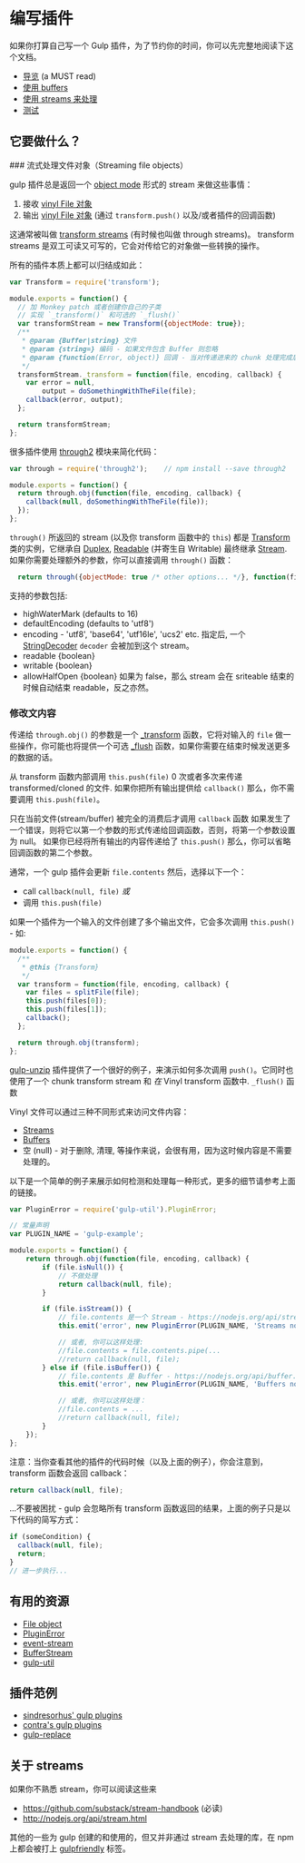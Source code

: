 # 编写插件

如果你打算自己写一个 Gulp 插件，为了节约你的时间，你可以先完整地阅读下这个文档。

* [导览](guidelines.md) (a MUST read)
* [使用 buffers](using-buffers.md)
* [使用 streams 来处理](dealing-with-streams.md)
* [测试](testing.md)

## 它要做什么？

### 流式处理文件对象（Streaming file objects）

gulp 插件总是返回一个 [object mode](http://nodejs.org/api/stream.html#stream_object_mode) 形式的 stream 来做这些事情：

1. 接收 [vinyl File 对象](http://github.com/gulpjs/vinyl)
2. 输出 [vinyl File 对象](http://github.com/gulpjs/vinyl) (通过 `transform.push()` 以及/或者插件的回调函数)

这通常被叫做 [transform streams](http://nodejs.org/api/stream.html#stream_class_stream_transform_1) (有时候也叫做 through streams)。
transform streams 是双工可读又可写的，它会对传给它的对象做一些转换的操作。

所有的插件本质上都可以归结成如此：

```js
var Transform = require('transform');

module.exports = function() {
  // 加 Monkey patch 或者创建你自己的子类
  // 实现 `_transform()` 和可选的 `_flush()`
  var transformStream = new Transform({objectMode: true});
  /**
   * @param {Buffer|string} 文件
   * @param {string=} 编码 - 如果文件包含 Buffer 则忽略
   * @param {function(Error, object)} 回调 - 当对传递进来的 chunk 处理完成后执行（可选的一个错误参数和数据）
   */
  transformStream._transform = function(file, encoding, callback) {
    var error = null,
        output = doSomethingWithTheFile(file);
    callback(error, output);
  };

  return transformStream;
};
```

很多插件使用 [through2](https://github.com/rvagg/through2/) 模块来简化代码：

```js
var through = require('through2');    // npm install --save through2

module.exports = function() {
  return through.obj(function(file, encoding, callback) {
    callback(null, doSomethingWithTheFile(file));
  });
};
```

`through()` 所返回的 stream (以及你 transform 函数中的 `this`) 都是 [Transform](https://github.com/iojs/readable-stream/blob/master/lib/_stream_transform.js) 类的实例，它继承自 [Duplex](https://github.com/iojs/readable-stream/blob/master/lib/_stream_duplex.js),
[Readable](https://github.com/iojs/readable-stream/blob/master/lib/_stream_readable.js)
(并寄生自 Writable) 最终继承 [Stream](https://nodejs.org/api/stream.html).
如果你需要处理额外的参数，你可以直接调用 `through()` 函数：

```js
  return through({objectMode: true /* other options... */}, function(file, encoding, callback) { ...
```

支持的参数包括:

* highWaterMark (defaults to 16)
* defaultEncoding (defaults to 'utf8')
* encoding - 'utf8', 'base64', 'utf16le', 'ucs2' etc.
    指定后, 一个 [StringDecoder](https://github.com/rvagg/string_decoder/blob/master/index.js) `decoder` 会被加到这个 stream。
* readable {boolean}
* writable {boolean}
* allowHalfOpen {boolean} 如果为 false，那么 stream 会在 sriteable 结束的时候自动结束 readable，反之亦然。

### 修改文内容

传递给 `through.obj()` 的参数是一个 [_transform](https://nodejs.org/api/stream.html#stream_transform_transform_chunk_encoding_callback)
函数，它将对输入的 `file` 做一些操作，你可能也将提供一个可选 [_flush](https://nodejs.org/api/stream.html#stream_transform_flush_callback)
函数，如果你需要在结束时候发送更多的数据的话。

从 transform 函数内部调用 `this.push(file)` 0 次或者多次来传递 transformed/cloned 的文件.
如果你把所有输出提供给 `callback()` 那么，你不需要调用 `this.push(file)`。

只在当前文件(stream/buffer) 被完全的消费后才调用 `callback` 函数
如果发生了一个错误，则将它以第一个参数的形式传递给回调函数，否则，将第一个参数设置为 null。
如果你已经将所有输出的内容传递给了 `this.push()` 那么，你可以省略回调函数的第二个参数。

通常，一个 gulp 插件会更新 `file.contents` 然后，选择以下一个：

 - call `callback(null, file)`
 _或_
 - 调用 `this.push(file)`

如果一个插件为一个输入的文件创建了多个输出文件，它会多次调用 `this.push()` - 如:

```js
module.exports = function() {
  /**
   * @this {Transform}
   */
  var transform = function(file, encoding, callback) {
    var files = splitFile(file);
    this.push(files[0]);
    this.push(files[1]);
    callback();
  };

  return through.obj(transform);
};
```

[gulp-unzip](https://github.com/suisho/gulp-unzip/blob/master/index.js) 插件提供了一个很好的例子，来演示如何多次调用 `push()`。它同时也使用了一个 chunk transform stream 和 _在_ Vinyl transform 函数中. `_flush()` 函数

Vinyl 文件可以通过三种不同形式来访问文件内容：

- [Streams](dealing-with-streams.md)
- [Buffers](using-buffers.md)
- 空 (null) - 对于删除, 清理, 等操作来说，会很有用，因为这时候内容是不需要处理的。

以下是一个简单的例子来展示如何检测和处理每一种形式，更多的细节请参考上面的链接。

```js
var PluginError = require('gulp-util').PluginError;

// 常量声明
var PLUGIN_NAME = 'gulp-example';

module.exports = function() {
    return through.obj(function(file, encoding, callback) {
        if (file.isNull()) {
            // 不做处理
            return callback(null, file);
        }

        if (file.isStream()) {
            // file.contents 是一个 Stream - https://nodejs.org/api/stream.html
            this.emit('error', new PluginError(PLUGIN_NAME, 'Streams not supported!'));

            // 或者, 你可以这样处理:
            //file.contents = file.contents.pipe(...
            //return callback(null, file);
        } else if (file.isBuffer()) {
            // file.contents 是 Buffer - https://nodejs.org/api/buffer.html
            this.emit('error', new PluginError(PLUGIN_NAME, 'Buffers not supported!'));

            // 或者, 你可以这样处理：
            //file.contents = ...
            //return callback(null, file);
        }
    });
};
```

注意：当你查看其他的插件的代码时候（以及上面的例子），你会注意到， transform 函数会返回 callback：

```js
return callback(null, file);
```

...不要被困扰 - gulp 会忽略所有 transform 函数返回的结果，上面的例子只是以下代码的简写方式：

```js
if (someCondition) {
  callback(null, file);
  return;
}
// 进一步执行...
```

## 有用的资源

* [File object](https://github.com/gulpjs/gulp-util/#new-fileobj)
* [PluginError](https://github.com/gulpjs/gulp-util#new-pluginerrorpluginname-message-options)
* [event-stream](https://github.com/dominictarr/event-stream)
* [BufferStream](https://github.com/nfroidure/BufferStream)
* [gulp-util](https://github.com/gulpjs/gulp-util)


## 插件范例

* [sindresorhus' gulp plugins](https://github.com/search?q=%40sindresorhus+gulp-)
* [contra's gulp plugins](https://github.com/search?q=%40contra+gulp-)
* [gulp-replace](https://github.com/lazd/gulp-replace)


## 关于 streams

如果你不熟悉 stream，你可以阅读这些来

* https://github.com/substack/stream-handbook (必读)
* http://nodejs.org/api/stream.html

其他的一些为 gulp 创建的和使用的，但又并非通过 stream 去处理的库，在 npm 上都会被打上 [gulpfriendly](https://npmjs.org/browse/keyword/gulpfriendly) 标签。
